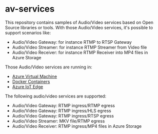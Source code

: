 # av-services
This repository contains samples of Audio/Video services based on Open Source libraries or tools. With those Audio/Video services, it's possible to support scenarios like:
- Audio/Video Gateway: for instance RTMP to RTSP Gateway
- Audio/Video Streamer: for instance RTMP Streamer from Video file 
- Audio/Video Receiver: for instance RTMP Receiver into MP4 files in Azure Storage 


Those Audio/Video services are running in:
- [Azure Virtual Machine](./arm/101-vm-light-hls-rtsp/README.md) 
- [Docker Containers](./docker/README.md)
- [Azure IoT Edge](./app-edge/README.md)
  
The following audio/video services are supported:
- Audio/Video Gateway: RTMP ingress/RTMP egress 
- Audio/Video Gateway: RTMP ingress/HLS egress 
- Audio/Video Gateway: RTMP ingress/RTSP egress 
- Audio/Video Streamer: MKV file/RTMP egress
- Audio/Video Receiver: RTMP ingress/MP4 files in Azure Storage

